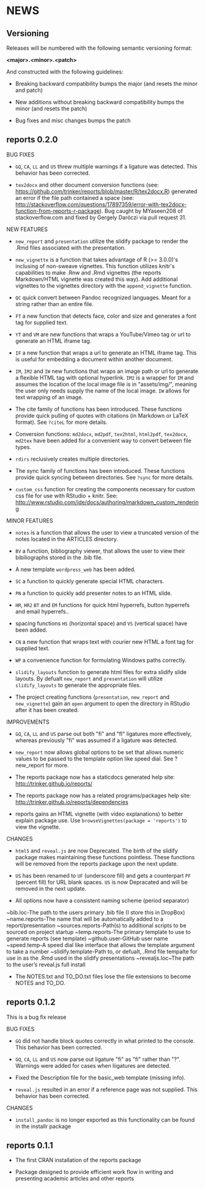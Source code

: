 NEWS
====

Versioning
----------

Releases will be numbered with the following semantic versioning format:

<b>&lt;major&gt;.&lt;minor&gt;.&lt;patch&gt;</b>

And constructed with the following guidelines:

* Breaking backward compatibility bumps the major (and resets the minor
and patch)

* New additions without breaking backward compatibility bumps the minor
(and resets the patch)

* Bug fixes and misc changes bumps the patch



reports 0.2.0
----------------------------------------------------------------

BUG FIXES

* `GQ`, `CA`, `LL` and `US` threw multiple warnings if a ligature was detected.
This behavior has been corrected.

* `tex2docx` and other document conversion functions (see:
https://github.com/trinker/reports/blob/master/R/tex2docx.R) generated an
error if the file path contained a space (see:
http://stackoverflow.com/questions/17897359/error-with-tex2docx-function-from-reports-r-package).
Bug caught by MYaseen208 of stackoverflow.com and fixed by Gergely Daróczi via
pull request 31.


NEW FEATURES

* `new_report` and `presentation` utilize the slidify package to render the .Rmd
files associated with the presentation.

* `new_vignette` is a function that takes advantage of R (&gt;= 3.0.0)'s inclusing
of non-sweave vignettes. This function utilizes knitr's capabilities to make
.Rnw and .Rmd vignettes (the reports Markdown/HTML vignette was created this
way). Add additional vignettes to the vignettes directory with the
`append_vignette` function.

* `QC` quick convert between Pandoc recognized languages. Meant for a string
rather than an entire file.

* `FT` a new function that detects face, color and size and generates a font tag
for supplied text.

* `YT` and `VM` are new functions that wraps a YouTube/Vimeo tag or url to
generate an HTML iframe tag.

* `IF` a new function that wraps a url to generate an HTML iframe tag. This is
useful for embedding a document within another document.

* `IM`, `IM2` and `IW` new functions that wraps an image path or url to generate
a flexible HTML tag with optional hyperlink. `IM2` is a wrapper for `IM` and
assumes the location of the local image file is in "assets/img/", meaning the
user only needs supply the name of the local image. `IW` allows for text
wrapping of an image.

* The cite family of functions has been introduced. These functions provide
quick pulling of quotes with citations (in Markdown or LaTeX format). See
`?citeL` for more details.

* Conversion functions: `md2docx`, `md2pdf`, `tex2html`, `html2pdf`, `tex2docx`,
`md2tex` have been added for a convenient way to convert between file types.

* `rdirs` reclusively creates multiple directories.

* The sync family of functions has been introduced. These functions provide
quick syncing between directories. See `?sync` for more details.

* `custom_css` function for creating the components necessary for custom css
file for use with RStudio + knitr. See:
http://www.rstudio.com/ide/docs/authoring/markdown_custom_rendering


MINOR FEATURES

* `notes` is a function that allows the user to view a truncated version of the
notes located in the ARTICLES directory.

* `BV` a function, bibliography viewer, that allows the user to view their
bibiliographs stored in the .bib file.

* A new template `wordpress_web` has been added.

* `SC` a function to quickly generate special HTML characters.

* `PN` a function to quickly add presenter notes to an HTML slide.

* `HR`, `HR2` `BT` and `EM` functions for quick html hyperrefs, button hyperrefs
and email hyperrefs..

* spacing functions `HS` (horizontal space) and `VS` (vertical space) have been
added.

* `CN` a new function that wraps text with courier new HTML a font tag for
supplied text.

* `WP` a convenience function for formulating Windows paths correctly.

* `slidify_layouts` function to generate html files for extra slidify slide
layouts. By defualt `new_report` and `presentation` will utilize
`slidify_layouts` to generate the appropriate files.

* The project creating functions (`presentation`, `new_report` and
`new_vignette`) gain an `open` argument to open the directory in RStudio after
it has been created.


IMPROVEMENTS

* `GQ`, `CA`, `LL` and `US` parse out both "fi" and "fl" ligatures more
effectively, whereas previously "fi" was assumed if a ligature was detected.

* `new_report` now allows global options to be set that allows numeric values to
be passed to the template option like speed dial. See ?new_report for more.

* The reports package now has a staticdocs generated help site:
http://trinker.github.io/reports/

* The reports package now has a related programs/packages help site:
http://trinker.github.io/reports/dependencies

* reports gains an HTML vignette (with video explanations) to better explain
package use. Use `browseVignettes(package = 'reports')` to view the vignette.

CHANGES

* `html5` and `reveal.js` are now Deprecated. The birth of the slidify package
makes maintaining these functions pointless. These functions will be removed
from the reports package upon the next update.

* `US` has been renamed to `UF` (underscore fill) and gets a counterpart `PF`
(percent fill) for URL blank spaces. `US` is now Depracated and will be
removed in the next update.

* All options now have a consistent naming scheme (period separator)

~bib.loc-The path to the users primary .bib file (I store this in DropBox)
~name.reports-The name that will be automatically added to a report/presentation
~sources.reports-Path(s) to additional scripts to be sourced on project startup
~temp.reports-The primary template to use to generate reports (see template)
~github.user-GitHub user name
~speed.temp-A speed dial like interface that allows the template argument to take a number
~slidify.template-Path to, or defualt, .Rmd file tempalte for use in as the .Rmd used in the slidify presentations
~revealjs.loc~The path to the user’s reveal.js full install

* The NOTES.txt and TO_DO.txt files lose the file extensions to become NOTES and
TO_DO.


reports 0.1.2
----------------------------------------------------------------
This is a bug fix release

BUG FIXES

* `GQ` did not handle block quotes correctly in what printed to the console.
This behavior has been corrected.

* `GQ`, `CA`, `LL` and `US` now parse out ligature "fi" as "fi" rather than "?".
Warnings were added for cases when liigatures are detected.

* Fixed the Description file for the basic_web template (missing info).

* `reveal.js` resulted in an error if a reference page was not supplied. This
behavior has been corrected.

CHANGES

* `install_pandoc` is no longer exported as this functionality can be found in
the installr package


reports 0.1.1
----------------------------------------------------------------

* The first CRAN installation of the reports package

* Package designed to provide efficient work flow in writing and presenting
academic articles and other reports